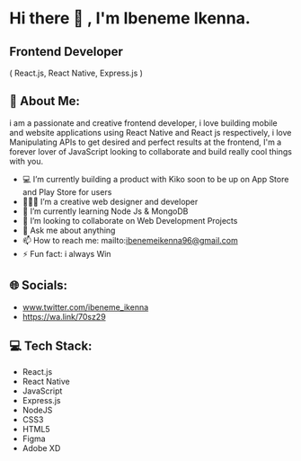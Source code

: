# Hi there 👋 , I'm Ibeneme Ikenna. 
##

## Frontend Developer 
( React.js, 
  React Native,
  Express.js ) 

##

## 💫 About Me:

i am a passionate and creative frontend developer, i love building mobile and website applications using React Native and React js respectively, i love Manipulating APIs to get desired and perfect results at the frontend, I'm a forever lover of JavaScript
looking to collaborate and build really cool things with you.


- 💻 I’m currently building a product with Kiko soon to be up on App Store and Play Store for users
- 👨🏻‍💻 I’m a creative web designer and developer 
- 🌱 I’m currently learning Node Js & MongoDB
- 👯 I’m looking to collaborate on Web Development Projects
- 💬 Ask me about anything
- 📫 How to reach me: mailto:ibenemeikenna96@gmail.com
- ⚡ Fun fact: i always Win

##
## 🌐 Socials:
- www.twitter.com/ibeneme_ikenna
- https://wa.link/70sz29

##
## 💻 Tech Stack:
 - React.js
 - React Native
 - JavaScript
 - Express.js
 - NodeJS
 - CSS3 
 - HTML5 
 - Figma
 - Adobe XD
